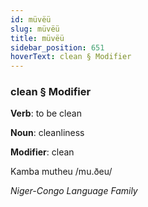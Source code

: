 ```yaml
---
id: müvëü
slug: müvëü
title: müvëü
sidebar_position: 651
hoverText: clean § Modifier
---
```


### clean § Modifier

**Verb**: to be clean

**Noun**: cleanliness

**Modifier**: clean

Kamba mutheu /mu.ðeu/

*Niger-Congo Language Family*